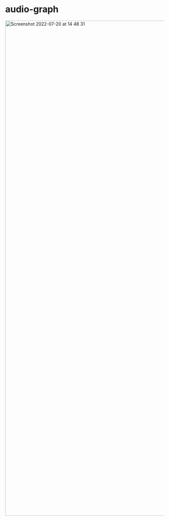 # audio-graph


<img width="1568" alt="Screenshot 2022-07-20 at 14 48 31" src="https://user-images.githubusercontent.com/1325721/179987124-abf6a6fe-df0a-409e-847a-c2f71e4cb1d1.png">

